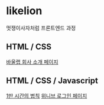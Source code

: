 # likelion
멋쟁이사자처럼 프론트엔드 과정

## HTML / CSS 
[바울랩 회사 소개 페이지](https://deli-ght.github.io/likelion/1101/index)

## HTML / CSS / Javascript
[1만 시간의 법칙](https://deli-ght.github.io/likelion/Basic_Resource/10000hours.html)
[위니브 로그인 페이지](https://deli-ght.github.io/likelion/login_page/login)
